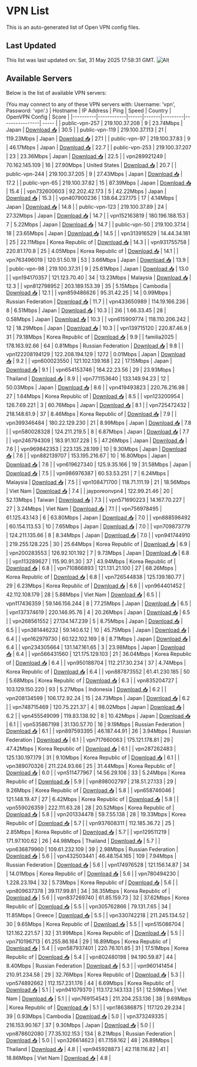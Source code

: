 # VPN List

This is an auto-generated list of Open VPN config files.

## Last Updated

This list was last updated on: Sat, 31 May 2025 17:58:31 GMT.
![Alt](https://repobeats.axiom.co/api/embed/186b98318ef1479477931607c1ad7d823f12451f.svg "Repobeats analytics image")

## Available Servers

Below is the list of available VPN servers:

(You may connect to any of these VPN servers with: Username: 'vpn', Password: 'vpn'.)
| Hostname | IP Address | Ping | Speed | Country | OpenVPN Config | Score |
|----------|------------|------|-------|---------|----------------| ----- |
| public-vpn-257 | 219.100.37.208 | 9 | 23.74Mbps | Japan | [Download 📥](./configs/server_0_JP.ovpn) | 30.5 |
| public-vpn-119 | 219.100.37.113 | 21 | 119.23Mbps | Japan | [Download 📥](./configs/server_1_JP.ovpn) | 27.1 |
| public-vpn-97 | 219.100.37.83 | 9 | 46.17Mbps | Japan | [Download 📥](./configs/server_2_JP.ovpn) | 22.7 |
| public-vpn-253 | 219.100.37.207 | 23 | 23.36Mbps | Japan | [Download 📥](./configs/server_3_JP.ovpn) | 22.5 |
| vpn289921249 | 70.162.145.109 | 16 | 27.90Mbps | United States | [Download 📥](./configs/server_4_US.ovpn) | 20.7 |
| public-vpn-244 | 219.100.37.205 | 9 | 27.43Mbps | Japan | [Download 📥](./configs/server_5_JP.ovpn) | 17.2 |
| public-vpn-65 | 219.100.37.82 | 15 | 87.39Mbps | Japan | [Download 📥](./configs/server_6_JP.ovpn) | 15.4 |
| vpn732600603 | 92.202.42.173 | 5 | 42.22Mbps | Japan | [Download 📥](./configs/server_7_JP.ovpn) | 15.3 |
| vpn407900236 | 138.64.237.175 | 17 | 4.14Mbps | Japan | [Download 📥](./configs/server_8_JP.ovpn) | 14.8 |
| public-vpn-123 | 219.100.37.89 | 24 | 27.32Mbps | Japan | [Download 📥](./configs/server_9_JP.ovpn) | 14.7 |
| vpn152163819 | 180.196.188.153 | 7 | 5.22Mbps | Japan | [Download 📥](./configs/server_10_JP.ovpn) | 14.7 |
| public-vpn-50 | 219.100.37.14 | 18 | 23.65Mbps | Japan | [Download 📥](./configs/server_11_JP.ovpn) | 14.5 |
| vpn313916529 | 14.44.34.181 | 25 | 22.11Mbps | Korea Republic of | [Download 📥](./configs/server_12_KR.ovpn) | 14.3 |
| vpn931755758 | 220.81.170.8 | 25 | 4.05Mbps | Korea Republic of | [Download 📥](./configs/server_13_KR.ovpn) | 14.1 |
| vpn763496019 | 120.51.50.19 | 53 | 3.66Mbps | Japan | [Download 📥](./configs/server_14_JP.ovpn) | 13.9 |
| public-vpn-98 | 219.100.37.31 | 9 | 25.61Mbps | Japan | [Download 📥](./configs/server_15_JP.ovpn) | 13.0 |
| vpn194170357 | 121.123.70.40 | 34 | 13.23Mbps | Malaysia | [Download 📥](./configs/server_16_MY.ovpn) | 12.3 |
| vpn812798952 | 203.189.153.39 | 35 | 5.15Mbps | Cambodia | [Download 📥](./configs/server_17_KH.ovpn) | 12.1 |
| vpn859486626 | 95.31.42.25 | 14 | 0.99Mbps | Russian Federation | [Download 📥](./configs/server_18_RU.ovpn) | 11.7 |
| vpn433650989 | 114.19.166.236 | 8 | 6.51Mbps | Japan | [Download 📥](./configs/server_19_JP.ovpn) | 10.3 |
| 2i6 | 1.66.33.45 | 28 | 0.58Mbps | Japan | [Download 📥](./configs/server_20_JP.ovpn) | 10.3 |
| vpn615909774 | 118.110.206.242 | 12 | 18.29Mbps | Japan | [Download 📥](./configs/server_21_JP.ovpn) | 10.3 |
| vpn139715120 | 220.87.46.9 | 31 | 79.18Mbps | Korea Republic of | [Download 📥](./configs/server_22_KR.ovpn) | 9.9 |
| familia2025 | 178.163.92.66 | 64 | 0.81Mbps | Russian Federation | [Download 📥](./configs/server_23_RU.ovpn) | 9.8 |
| vpn122208194129 | 122.208.194.129 | 1272 | 0.01Mbps | Japan | [Download 📥](./configs/server_24_JP.ovpn) | 9.2 |
| vpn600023550 | 121.102.139.168 | 22 | 17.15Mbps | Japan | [Download 📥](./configs/server_25_JP.ovpn) | 9.1 |
| vpn654153746 | 184.22.23.56 | 29 | 23.93Mbps | Thailand | [Download 📥](./configs/server_26_TH.ovpn) | 8.9 |
| vpn771153640 | 133.149.94.23 | 12 | 50.03Mbps | Japan | [Download 📥](./configs/server_27_JP.ovpn) | 8.6 |
| vpn419493823 | 220.76.216.98 | 27 | 1.64Mbps | Korea Republic of | [Download 📥](./configs/server_28_KR.ovpn) | 8.5 |
| vpn123200954 | 126.7.69.221 | 3 | 60.76Mbps | Japan | [Download 📥](./configs/server_29_JP.ovpn) | 8.1 |
| vpn725472432 | 218.148.61.9 | 37 | 8.46Mbps | Korea Republic of | [Download 📥](./configs/server_30_KR.ovpn) | 7.9 |
| vpn399346484 | 180.22.129.230 | 21 | 8.99Mbps | Japan | [Download 📥](./configs/server_31_JP.ovpn) | 7.8 |
| vpn580028328 | 124.211.219.5 | 8 | 6.87Mbps | Japan | [Download 📥](./configs/server_32_JP.ovpn) | 7.7 |
| vpn246794309 | 183.91.107.228 | 5 | 47.26Mbps | Japan | [Download 📥](./configs/server_33_JP.ovpn) | 7.6 |
| vpn969842353 | 223.135.28.199 | 10 | 9.30Mbps | Japan | [Download 📥](./configs/server_34_JP.ovpn) | 7.6 |
| vpn882139707 | 153.195.216.67 | 10 | 16.80Mbps | Japan | [Download 📥](./configs/server_35_JP.ovpn) | 7.6 |
| vpn619627340 | 125.9.35.166 | 19 | 31.58Mbps | Japan | [Download 📥](./configs/server_36_JP.ovpn) | 7.5 |
| vpn986976387 | 60.53.53.251 | 7 | 6.24Mbps | Malaysia | [Download 📥](./configs/server_37_MY.ovpn) | 7.5 |
| vpn108471700 | 118.71.111.19 | 21 | 18.56Mbps | Viet Nam | [Download 📥](./configs/server_38_VN.ovpn) | 7.4 |
| jayporeonvpn4 | 122.99.21.46 | 20 | 52.13Mbps | Taiwan | [Download 📥](./configs/server_39_TW.ovpn) | 7.3 |
| vpn571690223 | 14.167.70.227 | 27 | 3.24Mbps | Viet Nam | [Download 📥](./configs/server_40_VN.ovpn) | 7.1 |
| vpn756978495 | 61.125.43.143 | 6 | 63.80Mbps | Japan | [Download 📥](./configs/server_41_JP.ovpn) | 7.0 |
| vpn888598492 | 60.154.113.53 | 10 | 7.65Mbps | Japan | [Download 📥](./configs/server_42_JP.ovpn) | 7.0 |
| vpn709873779 | 124.211.135.66 | 8 | 8.34Mbps | Japan | [Download 📥](./configs/server_43_JP.ovpn) | 7.0 |
| vpn941744910 | 219.255.128.225 | 30 | 25.64Mbps | Korea Republic of | [Download 📥](./configs/server_44_KR.ovpn) | 6.9 |
| vpn200283553 | 126.92.101.192 | 7 | 9.73Mbps | Japan | [Download 📥](./configs/server_45_JP.ovpn) | 6.8 |
| vpn113289627 | 115.90.91.30 | 37 | 43.94Mbps | Korea Republic of | [Download 📥](./configs/server_46_KR.ovpn) | 6.8 |
| vpn710866893 | 121.131.21.100 | 27 | 68.26Mbps | Korea Republic of | [Download 📥](./configs/server_47_KR.ovpn) | 6.8 |
| vpn726544838 | 125.139.180.77 | 29 | 6.23Mbps | Korea Republic of | [Download 📥](./configs/server_48_KR.ovpn) | 6.6 |
| vpn964401452 | 42.112.108.179 | 28 | 5.88Mbps | Viet Nam | [Download 📥](./configs/server_49_VN.ovpn) | 6.5 |
| vpn117436359 | 59.146.156.244 | 8 | 77.25Mbps | Japan | [Download 📥](./configs/server_50_JP.ovpn) | 6.5 |
| vpn137374619 | 220.146.95.76 | 4 | 20.26Mbps | Japan | [Download 📥](./configs/server_51_JP.ovpn) | 6.5 |
| vpn268561552 | 27.134.147.239 | 5 | 8.75Mbps | Japan | [Download 📥](./configs/server_52_JP.ovpn) | 6.5 |
| vpn381446232 | 59.140.6.12 | 10 | 45.75Mbps | Japan | [Download 📥](./configs/server_53_JP.ovpn) | 6.4 |
| vpn162979730 | 60.122.102.169 | 8 | 8.71Mbps | Japan | [Download 📥](./configs/server_54_JP.ovpn) | 6.4 |
| vpn234305664 | 131.147.161.65 | 3 | 23.98Mbps | Japan | [Download 📥](./configs/server_55_JP.ovpn) | 6.4 |
| vpn566431560 | 121.175.129.103 | 21 | 36.04Mbps | Korea Republic of | [Download 📥](./configs/server_56_KR.ovpn) | 6.4 |
| vpn950188704 | 112.217.30.234 | 37 | 4.74Mbps | Korea Republic of | [Download 📥](./configs/server_57_KR.ovpn) | 6.4 |
| vpn887873552 | 61.41.230.185 | 50 | 5.68Mbps | Korea Republic of | [Download 📥](./configs/server_58_KR.ovpn) | 6.3 |
| vpn835204727 | 103.129.150.220 | 93 | 5.27Mbps | Indonesia | [Download 📥](./configs/server_59_ID.ovpn) | 6.2 |
| vpn208134599 | 106.172.92.24 | 15 | 24.73Mbps | Japan | [Download 📥](./configs/server_60_JP.ovpn) | 6.2 |
| vpn748715469 | 120.75.221.37 | 4 | 98.02Mbps | Japan | [Download 📥](./configs/server_61_JP.ovpn) | 6.2 |
| vpn455549099 | 119.83.138.92 | 8 | 10.42Mbps | Japan | [Download 📥](./configs/server_62_JP.ovpn) | 6.1 |
| vpn535867198 | 31.130.57.70 | 16 | 9.19Mbps | Russian Federation | [Download 📥](./configs/server_63_RU.ovpn) | 6.1 |
| vpn897593395 | 46.187.44.91 | 26 | 3.94Mbps | Russian Federation | [Download 📥](./configs/server_64_RU.ovpn) | 6.1 |
| vpn717660063 | 175.121.178.81 | 29 | 47.42Mbps | Korea Republic of | [Download 📥](./configs/server_65_KR.ovpn) | 6.1 |
| vpn287262483 | 125.130.197.179 | 31 | 9.10Mbps | Korea Republic of | [Download 📥](./configs/server_66_KR.ovpn) | 6.1 |
| vpn389070326 | 211.224.93.66 | 25 | 31.44Mbps | Korea Republic of | [Download 📥](./configs/server_67_KR.ovpn) | 6.0 |
| vpn511477967 | 14.56.29.106 | 33 | 5.24Mbps | Korea Republic of | [Download 📥](./configs/server_68_KR.ovpn) | 5.9 |
| vpn898002797 | 218.51.27.133 | 29 | 9.26Mbps | Korea Republic of | [Download 📥](./configs/server_69_KR.ovpn) | 5.8 |
| vpn658746046 | 121.148.19.47 | 27 | 6.42Mbps | Korea Republic of | [Download 📥](./configs/server_70_KR.ovpn) | 5.8 |
| vpn559026359 | 222.111.63.28 | 28 | 20.52Mbps | Korea Republic of | [Download 📥](./configs/server_71_KR.ovpn) | 5.8 |
| vpn201334478 | 59.7.55.138 | 28 | 19.33Mbps | Korea Republic of | [Download 📥](./configs/server_72_KR.ovpn) | 5.7 |
| vpn937608311 | 112.185.36.72 | 25 | 2.85Mbps | Korea Republic of | [Download 📥](./configs/server_73_KR.ovpn) | 5.7 |
| vpn129511219 | 171.97.100.62 | 26 | 44.98Mbps | Thailand | [Download 📥](./configs/server_74_TH.ovpn) | 5.7 |
| vpn636879960 | 109.61.232.109 | 39 | 2.98Mbps | Russian Federation | [Download 📥](./configs/server_75_RU.ovpn) | 5.6 |
| vpn432503441 | 46.48.154.165 | 109 | 7.94Mbps | Russian Federation | [Download 📥](./configs/server_76_RU.ovpn) | 5.6 |
| vpn174976528 | 121.156.14.87 | 34 | 14.01Mbps | Korea Republic of | [Download 📥](./configs/server_77_KR.ovpn) | 5.6 |
| vpn780494230 | 1.228.23.194 | 32 | 5.73Mbps | Korea Republic of | [Download 📥](./configs/server_78_KR.ovpn) | 5.6 |
| vpn809637378 | 39.117.99.81 | 34 | 38.35Mbps | Korea Republic of | [Download 📥](./configs/server_79_KR.ovpn) | 5.6 |
| vpn837269740 | 61.85.159.73 | 32 | 37.62Mbps | Korea Republic of | [Download 📥](./configs/server_80_KR.ovpn) | 5.5 |
| vpn305762866 | 79.131.7.65 | 34 | 11.85Mbps | Greece | [Download 📥](./configs/server_81_GR.ovpn) | 5.5 |
| vpn330742218 | 211.245.134.52 | 30 | 9.65Mbps | Korea Republic of | [Download 📥](./configs/server_82_KR.ovpn) | 5.5 |
| vpn515086704 | 121.162.221.57 | 32 | 31.99Mbps | Korea Republic of | [Download 📥](./configs/server_83_KR.ovpn) | 5.5 |
| vpn710196713 | 61.255.86.164 | 29 | 16.89Mbps | Korea Republic of | [Download 📥](./configs/server_84_KR.ovpn) | 5.4 |
| vpn587937401 | 220.76.101.85 | 31 | 17.51Mbps | Korea Republic of | [Download 📥](./configs/server_85_KR.ovpn) | 5.4 |
| vpn802480198 | 94.190.59.87 | 44 | 8.40Mbps | Russian Federation | [Download 📥](./configs/server_86_RU.ovpn) | 5.3 |
| vpn960141454 | 210.91.234.58 | 29 | 32.76Mbps | Korea Republic of | [Download 📥](./configs/server_87_KR.ovpn) | 5.3 |
| vpn574892662 | 112.157.231.176 | 44 | 6.69Mbps | Korea Republic of | [Download 📥](./configs/server_88_KR.ovpn) | 5.1 |
| vpn941079370 | 113.172.143.133 | 51 | 12.59Mbps | Viet Nam | [Download 📥](./configs/server_89_VN.ovpn) | 5.1 |
| vpn769154543 | 211.204.253.136 | 38 | 9.69Mbps | Korea Republic of | [Download 📥](./configs/server_90_KR.ovpn) | 5.1 |
| vpn186386875 | 117.120.29.234 | 39 | 0.93Mbps | Cambodia | [Download 📥](./configs/server_91_KH.ovpn) | 5.0 |
| vpn373249335 | 216.153.90.167 | 37 | 9.30Mbps | Japan | [Download 📥](./configs/server_92_JP.ovpn) | 5.0 |
| vpn878602080 | 77.35.102.153 | 134 | 8.21Mbps | Russian Federation | [Download 📥](./configs/server_93_RU.ovpn) | 5.0 |
| vpn326614623 | 61.7.159.162 | 48 | 26.89Mbps | Thailand | [Download 📥](./configs/server_94_TH.ovpn) | 4.8 |
| vpn945928873 | 42.118.116.82 | 41 | 18.86Mbps | Viet Nam | [Download 📥](./configs/server_95_VN.ovpn) | 4.8 |
